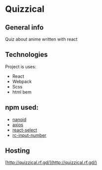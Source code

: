 # Quizzical

## General info
Quiz about anime written with react

## Technologies
Project is uses:
* React
* Webpack
* Scss
* html bem

## npm used:
* [nanoid](https://www.npmjs.com/package/nanoid)
* [axios](https://www.npmjs.com/package/axios)
* [react-select](https://www.npmjs.com/package/react-select)
* [rc-input-number](https://www.npmjs.com/package/rc-input-number])

## Hosting
[http://quizzical.rf.gd/](http://quizzical.rf.gd/)

